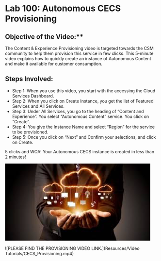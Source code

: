 # Lab 100: Autonomous CECS Provisioning

## Objective of the Video:**
The Content & Experience Provisioning video is targeted towards the CSM community to help them provision this service in few clicks. This 5-minute video explains how to quickly create an instance of Autonomous Content and make it available for customer consumption.

## Steps Involved:
+ Step 1: When you use this video, you start with the accessing the Cloud Services Dashboard.
+ Step 2: When you click on Create Instance, you get the list of Featured Services and All Services. 
+ Step 3: Under All Services, you go to the heading of “Content and Experience”. You select “Autonomous Content” service. You click on “Create”.
+ Step 4: You give the Instance Name and select “Region” for the service to be provisioned.
+ Step 5: Once you click on “Next” and Confirm your selections, and click on Create.

5 clicks and WOA! Your Autonomous CECS instance is created in less than 2 minutes!

![alt text](Resources/Images/Picture1.png "Logo Title Text 1")

![PLEASE FIND THE PROVISIONING VIDEO LINK.](Resources/Video Tutorials/CECS_Provisioning.mp4)
